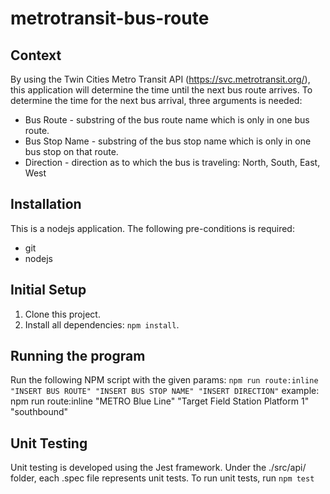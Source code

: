 # metrotransit-bus-route

## Context

By using the Twin Cities Metro Transit API (https://svc.metrotransit.org/), this application will determine the time until the next bus route arrives. To determine the time for the next bus arrival, three arguments is needed:
- Bus Route - substring of the bus route name which is only in one bus route.
- Bus Stop Name - substring of the bus stop name which is only in one bus stop on that route.
- Direction - direction as to which the bus is traveling: North, South, East, West

## Installation

This is a nodejs application.  The following pre-conditions is required:
- git
- nodejs

## Initial Setup

1) Clone this project.
1) Install all dependencies: `npm install`.

## Running the program
Run the following NPM script with the given params:
`npm run route:inline "INSERT BUS ROUTE" "INSERT BUS STOP NAME" "INSERT DIRECTION"`
example: npm run route:inline "METRO Blue Line" "Target Field Station Platform 1" "southbound"

## Unit Testing
Unit testing is developed using the Jest framework.  Under the ./src/api/ folder, each .spec file represents unit tests.
To run unit tests, run `npm test`
